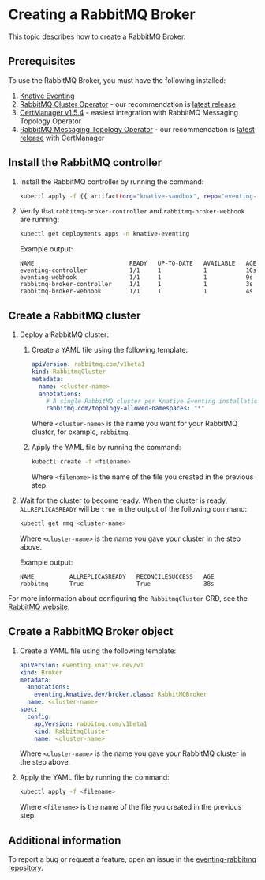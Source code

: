 # Creating a RabbitMQ Broker

This topic describes how to create a RabbitMQ Broker.

## Prerequisites

To use the RabbitMQ Broker, you must have the following installed:

1. [Knative Eventing](../../../install/eventing/install-eventing-with-yaml.md)
1. [RabbitMQ Cluster Operator](https://github.com/rabbitmq/cluster-operator) - our recommendation is [latest release](https://github.com/rabbitmq/cluster-operator/releases/latest)
1. [CertManager v1.5.4](https://github.com/jetstack/cert-manager/releases/tag/v1.5.4) - easiest integration with RabbitMQ Messaging Topology Operator
1. [RabbitMQ Messaging Topology Operator](https://github.com/rabbitmq/messaging-topology-operator) - our recommendation is [latest release](https://github.com/rabbitmq/messaging-topology-operator/releases/latest) with CertManager

## Install the RabbitMQ controller

1. Install the RabbitMQ controller by running the command:

    ```bash
    kubectl apply -f {{ artifact(org="knative-sandbox", repo="eventing-rabbitmq", file="rabbitmq-broker.yaml") }}
    ```

1. Verify that `rabbitmq-broker-controller` and `rabbitmq-broker-webhook` are running:

    ```bash
    kubectl get deployments.apps -n knative-eventing
    ```

    Example output:

    ```{ .bash .no-copy }
    NAME                           READY   UP-TO-DATE   AVAILABLE   AGE
    eventing-controller            1/1     1            1           10s
    eventing-webhook               1/1     1            1           9s
    rabbitmq-broker-controller     1/1     1            1           3s
    rabbitmq-broker-webhook        1/1     1            1           4s
    ```

## Create a RabbitMQ cluster

1. Deploy a RabbitMQ cluster:

    1. Create a YAML file using the following template:

        ```yaml
        apiVersion: rabbitmq.com/v1beta1
        kind: RabbitmqCluster
        metadata:
          name: <cluster-name>
          annotations:
            # A single RabbitMQ cluster per Knative Eventing installation
            rabbitmq.com/topology-allowed-namespaces: "*"
        ```
        Where `<cluster-name>` is the name you want for your RabbitMQ cluster,
        for example, `rabbitmq`.

    1. Apply the YAML file by running the command:

        ```bash
        kubectl create -f <filename>
        ```
        Where `<filename>` is the name of the file you created in the previous step.

1. Wait for the cluster to become ready. When the cluster is ready, `ALLREPLICASREADY`
will be `true` in the output of the following command:

    ```bash
    kubectl get rmq <cluster-name>
    ```
    Where `<cluster-name>` is the name you gave your cluster in the step above.

    Example output:

    ```{ .bash .no-copy }
    NAME          ALLREPLICASREADY   RECONCILESUCCESS   AGE
    rabbitmq      True               True               38s
    ```

For more information about configuring the `RabbitmqCluster` CRD, see the
[RabbitMQ website](https://www.rabbitmq.com/kubernetes/operator/using-operator.html).

## Create a RabbitMQ Broker object

1. Create a YAML file using the following template:

    ```yaml
    apiVersion: eventing.knative.dev/v1
    kind: Broker
    metadata:
      annotations:
        eventing.knative.dev/broker.class: RabbitMQBroker
      name: <cluster-name>
    spec:
      config:
        apiVersion: rabbitmq.com/v1beta1
        kind: RabbitmqCluster
        name: <cluster-name>
    ```
    Where `<cluster-name>` is the name you gave your RabbitMQ cluster in the step above.

1. Apply the YAML file by running the command:

    ```bash
    kubectl apply -f <filename>
    ```
    Where `<filename>` is the name of the file you created in the previous step.

## Additional information

To report a bug or request a feature, open an issue in the [eventing-rabbitmq repository](https://github.com/knative-sandbox/eventing-rabbitmq).
